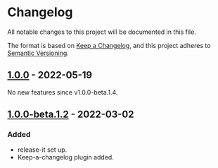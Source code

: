# Changelog

All notable changes to this project will be documented in this file.

The format is based on [Keep a Changelog](https://keepachangelog.com/en/1.0.0/),
and this project adheres to [Semantic Versioning](https://semver.org/spec/v2.0.0.html).

## [1.0.0] - 2022-05-19

No new features since v1.0.0-beta.1.4.

## [1.0.0-beta.1.2] - 2022-03-02

### Added

- release-it set up.
- Keep-a-changelog plugin added.


[Unreleased]: https://github.com/gebruederheitz/wp-backup/compare/1.0.0...HEAD
[1.0.0]: https://github.com/gebruederheitz/wp-backup/releases/tag/1.0.0
[1.0.0-beta.1.4]: https://github.com/gebruederheitz/wp-backup/releases/tag/1.0.0-beta.1.4
[1.0.0-beta.1.3]: https://github.com/gebruederheitz/wp-backup/releases/tag/1.0.0-beta.1.3
[1.0.0-beta.1.2]: https://github.com/gebruederheitz/wp-backup/compare/null...1.0.0-beta.1.2
